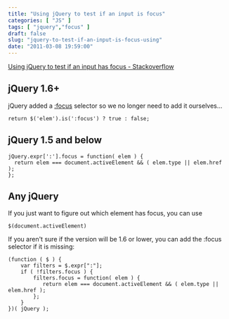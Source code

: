 ```yaml
---
title: "Using jQuery to test if an input is focus"
categories: [ "JS" ]
tags: [ "jquery","focus" ]
draft: false
slug: "jquery-to-test-if-an-input-is-focus-using"
date: "2011-03-08 19:59:00"
---
```


[Using jQuery to test if an input has focus - Stackoverflow](http://stackoverflow.com/questions/967096/using-jquery-to-test-if-an-input-has-focus)

## jQuery 1.6+

jQuery added a [:focus](http://api.jquery.com/focus-selector/) selector so we no longer need to add it ourselves…

    return $('elem').is(':focus') ? true : false;

## jQuery 1.5 and below

    jQuery.expr[':'].focus = function( elem ) {
      return elem === document.activeElement && ( elem.type || elem.href );
    };


<!--more-->


## Any jQuery

If you just want to figure out which element has focus, you can use

    $(document.activeElement)

If you aren't sure if the version will be 1.6 or lower, you can add the :focus selector if it is missing:

    (function ( $ ) {
        var filters = $.expr[":"];
        if ( !filters.focus ) { 
            filters.focus = function( elem ) {
               return elem === document.activeElement && ( elem.type || elem.href );
            };
        }
    })( jQuery );